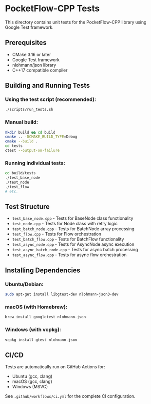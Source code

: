 # PocketFlow-CPP Tests

This directory contains unit tests for the PocketFlow-CPP library using Google Test framework.

## Prerequisites

- CMake 3.16 or later
- Google Test framework
- nlohmann/json library
- C++17 compatible compiler

## Building and Running Tests

### Using the test script (recommended):
```bash
./scripts/run_tests.sh
```

### Manual build:
```bash
mkdir build && cd build
cmake .. -DCMAKE_BUILD_TYPE=Debug
cmake --build .
cd tests
ctest --output-on-failure
```

### Running individual tests:
```bash
cd build/tests
./test_base_node
./test_node
./test_flow
# etc.
```

## Test Structure

- `test_base_node.cpp` - Tests for BaseNode class functionality
- `test_node.cpp` - Tests for Node class with retry logic
- `test_batch_node.cpp` - Tests for BatchNode array processing
- `test_flow.cpp` - Tests for Flow orchestration
- `test_batch_flow.cpp` - Tests for BatchFlow functionality
- `test_async_node.cpp` - Tests for AsyncNode async execution
- `test_async_batch_node.cpp` - Tests for async batch processing
- `test_async_flow.cpp` - Tests for async flow orchestration

## Installing Dependencies

### Ubuntu/Debian:
```bash
sudo apt-get install libgtest-dev nlohmann-json3-dev
```

### macOS (with Homebrew):
```bash
brew install googletest nlohmann-json
```

### Windows (with vcpkg):
```bash
vcpkg install gtest nlohmann-json
```

## CI/CD

Tests are automatically run on GitHub Actions for:
- Ubuntu (gcc, clang)
- macOS (gcc, clang) 
- Windows (MSVC)

See `.github/workflows/ci.yml` for the complete CI configuration.